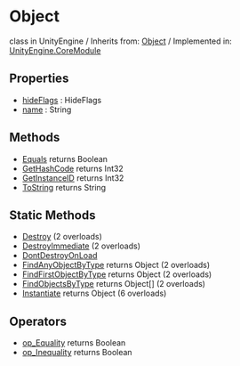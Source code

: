 # Object
class in UnityEngine
 / Inherits from: <a href="https://docs.unity3d.com/6000.0/Documentation/ScriptReference/Object.html">Object</a> / Implemented in: <a href="https://docs.unity3d.com/6000.0/Documentation/ScriptReference/UnityEngine.CoreModule.html">UnityEngine.CoreModule</a>

## Properties
- <a href="https://docs.unity3d.com/6000.0/Documentation/ScriptReference/Object-hideFlags.html">hideFlags</a> : HideFlags
- <a href="https://docs.unity3d.com/6000.0/Documentation/ScriptReference/Object-name.html">name</a> : String

## Methods
- <a href="https://docs.unity3d.com/6000.0/Documentation/ScriptReference/Object.Equals.html">Equals</a> returns Boolean
- <a href="https://docs.unity3d.com/6000.0/Documentation/ScriptReference/Object.GetHashCode.html">GetHashCode</a> returns Int32
- <a href="https://docs.unity3d.com/6000.0/Documentation/ScriptReference/Object.GetInstanceID.html">GetInstanceID</a> returns Int32
- <a href="https://docs.unity3d.com/6000.0/Documentation/ScriptReference/Object.ToString.html">ToString</a> returns String

## Static Methods
- <a href="https://docs.unity3d.com/6000.0/Documentation/ScriptReference/Object.Destroy.html">Destroy</a> (2 overloads)
- <a href="https://docs.unity3d.com/6000.0/Documentation/ScriptReference/Object.DestroyImmediate.html">DestroyImmediate</a> (2 overloads)
- <a href="https://docs.unity3d.com/6000.0/Documentation/ScriptReference/Object.DontDestroyOnLoad.html">DontDestroyOnLoad</a>
- <a href="https://docs.unity3d.com/6000.0/Documentation/ScriptReference/Object.FindAnyObjectByType.html">FindAnyObjectByType</a> returns Object (2 overloads)
- <a href="https://docs.unity3d.com/6000.0/Documentation/ScriptReference/Object.FindFirstObjectByType.html">FindFirstObjectByType</a> returns Object (2 overloads)
- <a href="https://docs.unity3d.com/6000.0/Documentation/ScriptReference/Object.FindObjectsByType.html">FindObjectsByType</a> returns Object[] (2 overloads)
- <a href="https://docs.unity3d.com/6000.0/Documentation/ScriptReference/Object.Instantiate.html">Instantiate</a> returns Object (6 overloads)

## Operators
- <a href="https://docs.unity3d.com/6000.0/Documentation/ScriptReference/Object.op_Equality.html">op_Equality</a> returns Boolean
- <a href="https://docs.unity3d.com/6000.0/Documentation/ScriptReference/Object.op_Inequality.html">op_Inequality</a> returns Boolean
